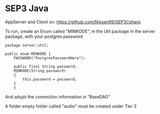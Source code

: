 # SEP3 Java

AppServer and Client on: https://github.com/Nissen99/SEP3Csharp

To run, create an Enum called "MINKODE", in the Util package in the server package, with your postgres password


```
package server.util;

public enum MINKODE {
    PASSWORD("PostgresPasswordHere");

    public final String password;
    MINKODE(String password)
    {
        this.password = password;
    }
    }
```
And adujst the connection information in "BaseDAO"

A folder empty folder called "audio" must be created under Tier 3 
